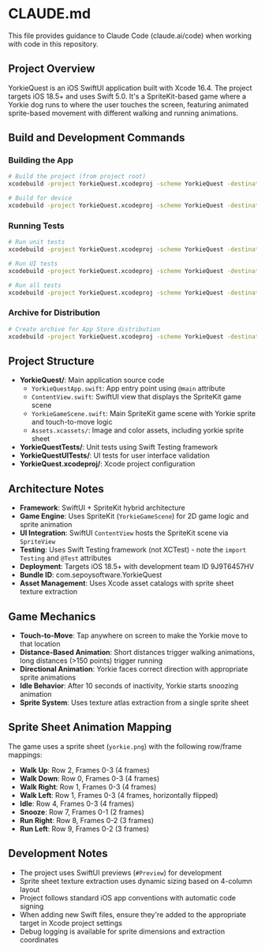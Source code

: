 # CLAUDE.md

This file provides guidance to Claude Code (claude.ai/code) when working with code in this repository.

## Project Overview

YorkieQuest is an iOS SwiftUI application built with Xcode 16.4. The project targets iOS 18.5+ and uses Swift 5.0. It's a SpriteKit-based game where a Yorkie dog runs to where the user touches the screen, featuring animated sprite-based movement with different walking and running animations.

## Build and Development Commands

### Building the App
```bash
# Build the project (from project root)
xcodebuild -project YorkieQuest.xcodeproj -scheme YorkieQuest -destination 'platform=iOS Simulator,name=iPhone 16' build

# Build for device
xcodebuild -project YorkieQuest.xcodeproj -scheme YorkieQuest -destination 'generic/platform=iOS' build
```

### Running Tests
```bash
# Run unit tests
xcodebuild -project YorkieQuest.xcodeproj -scheme YorkieQuest -destination 'platform=iOS Simulator,name=iPhone 16' test -only-testing:YorkieQuestTests

# Run UI tests
xcodebuild -project YorkieQuest.xcodeproj -scheme YorkieQuest -destination 'platform=iOS Simulator,name=iPhone 16' test -only-testing:YorkieQuestUITests

# Run all tests
xcodebuild -project YorkieQuest.xcodeproj -scheme YorkieQuest -destination 'platform=iOS Simulator,name=iPhone 16' test
```

### Archive for Distribution
```bash
# Create archive for App Store distribution
xcodebuild -project YorkieQuest.xcodeproj -scheme YorkieQuest -destination 'generic/platform=iOS' archive -archivePath YorkieQuest.xcarchive
```

## Project Structure

- **YorkieQuest/**: Main application source code
  - `YorkieQuestApp.swift`: App entry point using `@main` attribute
  - `ContentView.swift`: SwiftUI view that displays the SpriteKit game scene
  - `YorkieGameScene.swift`: Main SpriteKit game scene with Yorkie sprite and touch-to-move logic
  - `Assets.xcassets/`: Image and color assets, including yorkie sprite sheet
- **YorkieQuestTests/**: Unit tests using Swift Testing framework
- **YorkieQuestUITests/**: UI tests for user interface validation
- **YorkieQuest.xcodeproj/**: Xcode project configuration

## Architecture Notes

- **Framework**: SwiftUI + SpriteKit hybrid architecture
- **Game Engine**: Uses SpriteKit (`YorkieGameScene`) for 2D game logic and sprite animation
- **UI Integration**: SwiftUI `ContentView` hosts the SpriteKit scene via `SpriteView`
- **Testing**: Uses Swift Testing framework (not XCTest) - note the `import Testing` and `@Test` attributes
- **Deployment**: Targets iOS 18.5+ with development team ID 9J9T6457HV
- **Bundle ID**: com.sepoysoftware.YorkieQuest
- **Asset Management**: Uses Xcode asset catalogs with sprite sheet texture extraction

## Game Mechanics

- **Touch-to-Move**: Tap anywhere on screen to make the Yorkie move to that location
- **Distance-Based Animation**: Short distances trigger walking animations, long distances (>150 points) trigger running
- **Directional Animation**: Yorkie faces correct direction with appropriate sprite animations
- **Idle Behavior**: After 10 seconds of inactivity, Yorkie starts snoozing animation
- **Sprite System**: Uses texture atlas extraction from a single sprite sheet

## Sprite Sheet Animation Mapping

The game uses a sprite sheet (`yorkie.png`) with the following row/frame mappings:

- **Walk Up**: Row 2, Frames 0-3 (4 frames)
- **Walk Down**: Row 0, Frames 0-3 (4 frames)  
- **Walk Right**: Row 1, Frames 0-3 (4 frames)
- **Walk Left**: Row 1, Frames 0-3 (4 frames, horizontally flipped)
- **Idle**: Row 4, Frames 0-3 (4 frames)
- **Snooze**: Row 7, Frames 0-1 (2 frames)
- **Run Right**: Row 8, Frames 0-2 (3 frames)
- **Run Left**: Row 9, Frames 0-2 (3 frames)

## Development Notes

- The project uses SwiftUI previews (`#Preview`) for development
- Sprite sheet texture extraction uses dynamic sizing based on 4-column layout
- Project follows standard iOS app conventions with automatic code signing
- When adding new Swift files, ensure they're added to the appropriate target in Xcode project settings
- Debug logging is available for sprite dimensions and extraction coordinates